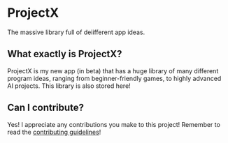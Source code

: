 # ProjectX
The massive library full of deiifferent app ideas.

## What exactly is ProjectX?
ProjectX is my new app (in beta) that has a huge library of many different program ideas, ranging from beginner-friendly games, to highly advanced AI projects. This library is also stored here!

## Can I contribute?
Yes! I appreciate any contributions you make to this project! Remember to read the [contributing guidelines](https://github.com/hamdivazim/ProjectX-Library/blob/main/CONTRIBUTING.md)!
